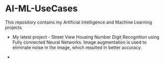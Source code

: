 # AI-ML-UseCases
This repository contains my Artificial Intelligence and Machine Learning projects

* My latest project - Street View Housing Number Digit Recognition using Fully connected Neural Networks. Image augmentation is used to eliminate noise in the image, which resulted in  better accuracy. 

* 
